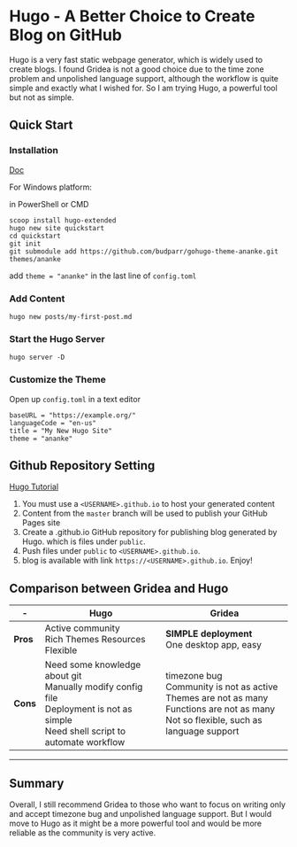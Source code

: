 # Hugo - A Better Choice to Create Blog on GitHub

Hugo is a very fast static webpage generator, which is widely used to create blogs. I found Gridea is not a good choice due to the time zone problem and unpolished language support, although the workflow is quite simple and exactly what I wished for. So I am trying Hugo, a powerful tool but not as simple.  

<!-- more -->

## Quick Start

### Installation
[Doc](https://gohugo.io/getting-started/installing/)

For Windows platform: 

in PowerShell or CMD

```
scoop install hugo-extended
hugo new site quickstart
cd quickstart
git init
git submodule add https://github.com/budparr/gohugo-theme-ananke.git themes/ananke
```

add `theme = "ananke"` in the last line of `config.toml`

### Add Content

```
hugo new posts/my-first-post.md
```

### Start the Hugo Server

```
hugo server -D
```

### Customize the Theme

Open up `config.toml` in a text editor

```
baseURL = "https://example.org/"
languageCode = "en-us"
title = "My New Hugo Site"
theme = "ananke"
```

## Github Repository Setting

[Hugo Tutorial](https://gohugo.io/hosting-and-deployment/hosting-on-github/)

1. You must use a `<USERNAME>.github.io` to host your generated content
2. Content from the `master` branch will be used to publish your GitHub Pages site
3. Create a <USERNAME>.github.io GitHub repository for publishing blog generated by Hugo. which is files under `public`. 
4. Push files under `public` to `<USERNAME>.github.io`.
5. blog is available with link `https://<USERNAME>.github.io`. Enjoy!

## Comparison between Gridea and Hugo

-|**Hugo**|**Gridea**
-|-|-
**Pros**|Active community<br>Rich Themes Resources<br>Flexible|**SIMPLE deployment**<br>One desktop app, easy
**Cons**|Need some knowledge about git<br>Manually modify config file<br>Deployment is not as simple<br>Need shell script to automate workflow|timezone bug<br>Community is not as active <br>Themes are not as many<br>Functions are not as many<br>Not so flexible, such as language support

---

## Summary

Overall, I still recommend Gridea to those who want to focus on writing only and accept timezone bug and unpolished language support. But I would move to Hugo as it might be a more powerful tool and would be more reliable as the community is very active. 
 



